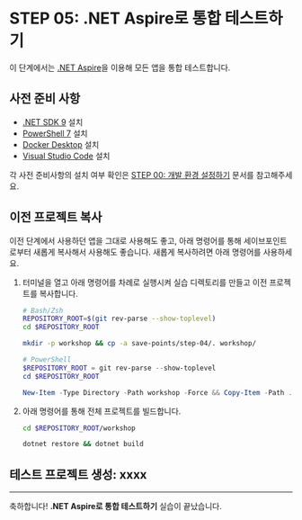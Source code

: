 # STEP 05: .NET Aspire로 통합 테스트하기

이 단계에서는 [.NET Aspire](https://learn.microsoft.com/dotnet/aspire/get-started/aspire-overview)을 이용해 모든 앱을 통합 테스트합니다.

## 사전 준비 사항

- [.NET SDK 9](https://dotnet.microsoft.com/download/dotnet/9.0) 설치
- [PowerShell 7](https://learn.microsoft.com/powershell/scripting/install/installing-powershell) 설치
- [Docker Desktop](https://docs.docker.com/get-started/introduction/get-docker-desktop/) 설치
- [Visual Studio Code](https://code.visualstudio.com/) 설치

각 사전 준비사항의 설치 여부 확인은 [STEP 00: 개발 환경 설정하기](./step-00.md) 문서를 참고해주세요.

## 이전 프로젝트 복사

이전 단계에서 사용하던 앱을 그대로 사용해도 좋고, 아래 명령어를 통해 세이브포인트로부터 새롭게 복사해서 사용해도 좋습니다. 새롭게 복사하려면 아래 명령어를 사용하세요.

1. 터미널을 열고 아래 명령어를 차례로 실행시켜 실습 디렉토리를 만들고 이전 프로젝트를 복사합니다.

    ```bash
    # Bash/Zsh
    REPOSITORY_ROOT=$(git rev-parse --show-toplevel)
    cd $REPOSITORY_ROOT

    mkdir -p workshop && cp -a save-points/step-04/. workshop/
    ```

    ```powershell
    # PowerShell
    $REPOSITORY_ROOT = git rev-parse --show-toplevel
    cd $REPOSITORY_ROOT

    New-Item -Type Directory -Path workshop -Force && Copy-Item -Path ./save-points/step-04/* -Destination ./workshop -Recurse -Force
    ```

1. 아래 명령어를 통해 전체 프로젝트를 빌드합니다.

    ```bash
    cd $REPOSITORY_ROOT/workshop

    dotnet restore && dotnet build
    ```

## 테스트 프로젝트 생성: xxxx

---

축하합니다! **.NET Aspire로 통합 테스트하기** 실습이 끝났습니다.
